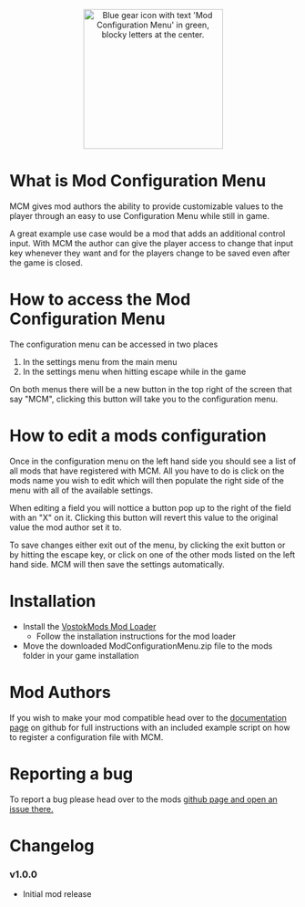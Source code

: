 <p align="center">
<img width="245" height="245" alt="Blue gear icon with text 'Mod Configuration Menu' in green, blocky letters at the center." src="https://github.com/user-attachments/assets/a01224d4-3706-4b8a-a183-9938100edc78" />
</p>


# What is Mod Configuration Menu
MCM gives mod authors the ability to provide customizable values to the player through an easy to use Configuration Menu while still in game.

A great example use case would be a mod that adds an additional control input. With MCM the author can give the player access to change that input key whenever they want and for the players change to be saved even after the game is closed.

# How to access the Mod Configuration Menu
The configuration menu can be accessed in two places
1. In the settings menu from the main menu
2. In the settings menu when hitting escape while in the game

On both menus there will be a new button in the top right of the screen that say "MCM", clicking this button will take you to the configuration menu.

# How to edit a mods configuration
Once in the configuration menu on the left hand side you should see a list of all mods that have registered with MCM. All you have to do is click on the mods name you wish to edit which will then populate the right side of the menu with all of the available settings.

When editing a field you will nottice a button pop up to the right of the field with an "X" on it. Clicking this button will revert this value to the original value the mod author set it to.

To save changes either exit out of the menu, by clicking the exit button or by hitting the escape key, or click on one of the other mods listed on the left hand side. MCM will then save the settings automatically.

# Installation
* Install the [VostokMods Mod Loader](https://modworkshop.net/mod/49779)
    * Follow the installation instructions for the mod loader
* Move the downloaded ModConfigurationMenu.zip file to the mods folder in your game installation

# Mod Authors
If you wish to make your mod compatible head over to the [documentation page](https://github.com/DoinkOink/Mod-Configuration-Menu-Road-To-Vostok/wiki) on github for full instructions with an included example script on how to register a configuration file with MCM.

# Reporting a bug
To report a bug please head over to the mods [github page and open an issue there.](https://github.com/DoinkOink/Mod-Configuration-Menu-Road-To-Vostok/issues)

# Changelog
### v1.0.0
* Initial mod release
